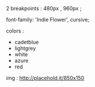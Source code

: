 2 breakpoints : 480px , 960px ;

font-family: 'Indie Flower', cursive;

colors :

- cadetblue
- lightgrey
- white
- azure
- red

img : http://placehold.it/850x150
